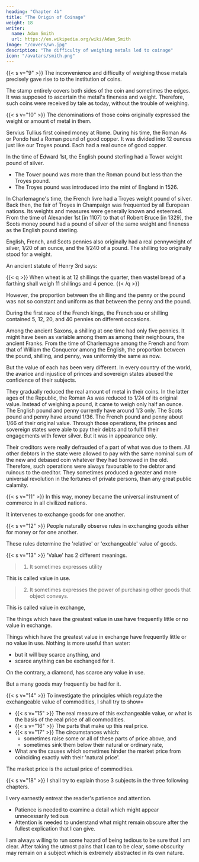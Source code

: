 ```yaml
---
heading: "Chapter 4b"
title: "The Origin of Coinage"
weight: 18
writer:
  name: Adam Smith
  url: https://en.wikipedia.org/wiki/Adam_Smith
image: "/covers/wn.jpg"
description: "The difficulty of weighing metals led to coinage"
icon: "/avatars/smith.png"
---
```



{{< s v="9" >}} The inconvenience and difficulty of weighing those metals precisely gave rise to to the institution of coins.

The stamp entirely covers both sides of the coin and sometimes the edges.
It was supposed to ascertain the metal's fineness and weight.
Therefore, such coins were received by tale as today, without the trouble of weighing.


{{< s v="10" >}} The denominations of those coins originally expressed the weight or amount of metal in them.

Servius Tullius first coined money at Rome.
During his time, the Roman As or Pondo had a Roman pound of good copper.
It was divided into 12 ounces just like our Troyes pound.
Each had a real ounce of good copper.

In the time of Edward 1st, the English pound sterling had a Tower weight pound of silver.
- The Tower pound was more than the Roman pound but less than the Troyes pound.
- The Troyes pound was introduced into the mint of England in 1526.

In Charlemagne's time, the French livre had a Troyes weight pound of silver.
Back then, the fair of Troyes in Champaign was frequented by all European nations.
Its weights and measures were generally known and esteemed.
From the time of Alexander 1st [in 1107] to that of Robert Bruce [in 1329], the Scots money pound had a pound of silver of the same weight and fineness as the English pound sterling.

English, French, and Scots pennies also originally had a real pennyweight of silver, 1/20 of an ounce, and the 1/240 of a pound.
The shilling too originally stood for a weight.

An ancient statute of Henry 3rd says:

{{< q >}}
When wheat is at 12 shillings the quarter, then wastel bread of a farthing shall weigh 11 shillings and 4 pence.
{{< /q >}}


However, the proportion between the shilling and the penny or the pound was not so constant and uniform as that between the penny and the pound.

During the first race of the French kings, the French sou or shilling contained 5, 12, 20, and 40 pennies on different occasions.

Among the ancient Saxons, a shilling at one time had only five pennies.
It might have been as variable among them as among their neighbours, the ancient Franks.
From the time of Charlemagne among the French and from that of William the Conqueror among the English, the proportion between the pound, shilling, and penny, was uniformly the same as now.

But the value of each has been very different.
In every country of the world, the avarice and injustice of princes and sovereign states abused the confidence of their subjects.

They gradually reduced the real amount of metal in their coins.
In the latter ages of the Republic, the Roman As was reduced to 1/24 of its original value.
Instead of weighing a pound, it came to weigh only half an ounce.
The English pound and penny currently have around 1/3 only.
The Scots pound and penny have around 1/36.
The French pound and penny about 1/66 of their original value.
Through those operations, the princes and sovereign states were able to pay their debts and to fulfill their engagements with fewer silver.
But it was in appearance only.

Their creditors were really defrauded of a part of what was due to them.
All other debtors in the state were allowed to pay with the same nominal sum of the new and debased coin whatever they had borrowed in the old.
Therefore, such operations were always favourable to the debtor and ruinous to the creditor.
They sometimes produced a greater and more universal revolution in the fortunes of private persons, than any great public calamity.


{{< s v="11" >}} In this way, money became the universal instrument of commerce in all civilized nations.

It intervenes to exchange goods for one another.

{{< s v="12" >}} People naturally observe rules in exchanging goods either for money or for one another.

These rules determine the 'relative' or 'exchangeable' value of goods.

{{< s v="13" >}} 'Value' has 2 different meanings.

> 1. It sometimes expresses utility

This is called value in use.

> 2. It sometimes expresses the power of purchasing other goods that object conveys.

This is called value in exchange,

The things which have the greatest value in use have frequently little or no value in exchange.

Things which have the greatest value in exchange have frequently little or no value in use.
Nothing is more useful than water:
- but it will buy scarce anything, and
- scarce anything can be exchanged for it.

On the contrary, a diamond, has scarce any value in use.

But a many goods may frequently be had for it.


{{< s v="14" >}} To investigate the principles which regulate the exchangeable value of commodities, I shall try to show= 

- {{< s v="15" >}} The real measure of this exchangeable value, or what is the basis of the real price of all commodities.
- {{< s v="16" >}} The parts that make up this real price.
- {{< s v="17" >}} The circumstances which:
  - sometimes raise some or all of these parts of price above, and
  - sometimes sink them below their natural or ordinary rate,
- What are the causes which sometimes hinder the market price from coinciding exactly with their 'natural price'.

The market price is the actual price of commodities.


{{< s v="18" >}} I shall try to explain those 3 subjects in the three following chapters.

I very earnestly entreat the reader's patience and attention. 
- Patience is needed to examine a detail which might appear unnecessarily tedious
- Attention is needed to understand what might remain obscure after the fullest explication that I can give.

I am always willing to run some hazard of being tedious to be sure that I am clear.
After taking the utmost pains that I can to be clear, some obscurity may remain on a subject which is extremely abstracted in its own nature.
